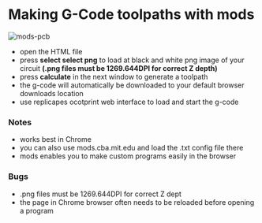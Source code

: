 # Making G-Code toolpaths with mods

![mods-pcb](https://github.com/fellesverkstedet/fabricatable-machines/blob/master/hank-medium-format-cnc/img/mods-pcb.png)

* open the HTML file
* press **select select png** to load at black and white png image of your circuit **(.png files must be 1269.644DPI for correct Z depth)**
* press **calculate** in the next window to generate a toolpath
* the g-code will automatically be downloaded to your default browser downloads location
* use replicapes ocotprint web interface to load and start the g-code

### Notes

* works best in Chrome
* you can also use mods.cba.mit.edu and load the .txt config file there
* mods enables you to make custom programs easily in the browser

### Bugs

* .png files must be 1269.644DPI for correct Z dept
* the page in Chrome browser often needs to be reloaded before opening a program